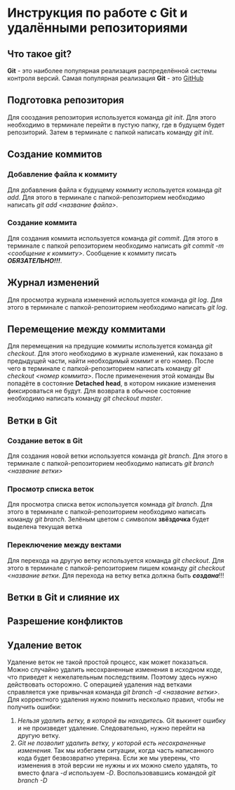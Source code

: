 # Инструкция по работе с Git и удалёнными репозиториями

## Что такое git?
**Git** - это наиболее популярная реализация распределённой системы контроля версий. Самая популярная реализация **Git** - это [GitHub](https://github.com/)

## Подготовка репозитория
Для сооздания репозитория используется команда *git init*. Для этого необходимо в терминале перейти в пустую папку, где в будущем будет репозиторий. Затем в терминале с папкой написать команду *git init*.

## Создание коммитов

### Добавление файла к коммиту
Для добавления файла к будущему коммиту используется команда *git add*. Для этого в терминале с папкой-репозиторием необходимо написать *git add <название файла>*.

### Создание коммита
Для создания коммита используется команда *git commit*. Для этого в терминале с папкой репозиторием необходимо написать *git commit -m <сообщение к коммиту>*. Сообщение к коммиту писать ***ОБЯЗАТЕЛЬНО!!!***.

## Журнал изменений
Для просмотра журнала изменений используется команда *git log*. Для этого в терминале с папкой-репозиторием необходимо написать *git log*.

## Перемещение между коммитами
Для перемещения на предущие коммиты используется команда *git checkout*. Для этого необходимо в журнале изменений, как показано в предыдущей части, найти необходимый коммит и его номер. После чего в терминале с папкой-репозиторием написать команду *git checkout <номер коммита>*. После примененения этой команды Вы попадёте в состояние **Detached head**, в котором никакие изменения фиксироваться не будут. Для возврата в обычное состояние необходимо написать команду *git checkout master*.

## Ветки в Git
### Создание веток в Git
Для создания новой ветки используется команда *git branch*. Для этого в терминале с папкой-репозиторием необходимо написать *git branch <название ветки>*
### Просмотр списка веток
Для просмотра списка веток используется комнада *git branch*. Для этого в терминале с папкой-репозиторием необходимо написать команду *git branch*. Зелёным цветом с символом **звёздочка** будет выделена текущая ветка

### Переключение между вектами
Для перехода на другую ветку используется команда *git checkout*. Для этого в терминале с папкой-репозиторием пишем команду *git checkout <название ветки*. Для перехода на ветку ветка должна быть ***создана***!!!

## Ветки в Git и слияние их


##  Разрешение конфликтов

## Удаление веток
Удаление веток не такой простой процесс, как может показаться. Можно случайно удалить несохраненные изменения в исходном коде, что приведет к нежелательным последствиям. Поэтому здесь нужно действовать осторожно. С операцией удаления над ветками справляется уже привычная команда *git branch -d <название ветки>*.
Для корректного удаления нужно помнить несколько правил, чтобы не получить ошибки:
1. *Нельзя удалить ветку, в которой вы находитесь.* Git выкинет ошибку и не произведет удаление. Следовательно, нужно перейти на другую ветку.
2. *Git не позволит удалить ветку, у которой есть несохраненные изменения.* Так мы избегаем ситуации, когда часть написанного кода будет безвозвратно утеряна. Если же мы уверены, что изменения в этой версии не нужны и их можно смело удалять, то вместо флага *-d* используем *-D*. Воспользовавшись командой *git branch -D <name of branch>*
